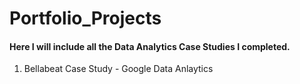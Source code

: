 # Portfolio_Projects


#### Here I will include all the Data Analytics Case Studies I completed. 

1. Bellabeat Case Study - Google Data Anlaytics
